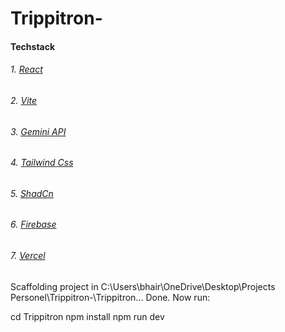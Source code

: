 # Trippitron-
#### Techstack
###### 1. [React](https://react.dev/)
###### 2. [Vite](https://vite.dev/)
###### 3. [Gemini API](https://ai.google.dev/gemini-api/docs)
###### 4. [Tailwind Css](https://tailwindcss.com/)
###### 5. [ShadCn](https://ui.shadcn.com/)
###### 6. [Firebase](https://firebase.google.com/)
###### 7. [Vercel](https://vercel.com/bhairavis-projects-163b4728)
Scaffolding project in C:\Users\bhair\OneDrive\Desktop\Projects Personel\Trippitron-\Trippitron...
Done. Now run:

  cd Trippitron
  npm install
  npm run dev





